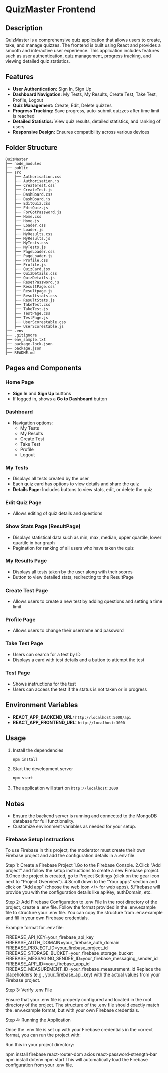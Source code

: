# QuizMaster Frontend

## Description

QuizMaster is a comprehensive quiz application that allows users to create, take, and manage quizzes. The frontend is built using React and provides a smooth and interactive user experience. This application includes features such as user authentication, quiz management, progress tracking, and viewing detailed quiz statistics.

## Features

- **User Authentication:** Sign In, Sign Up
- **Dashboard Navigation:** My Tests, My Results, Create Test, Take Test, Profile, Logout
- **Quiz Management:** Create, Edit, Delete quizzes
- **Progress Tracking:** Save progress, auto-submit quizzes after time limit is reached
- **Detailed Statistics:** View quiz results, detailed statistics, and ranking of users
- **Responsive Design:** Ensures compatibility across various devices

## Folder Structure

```
QuizMaster
├── node_modules
├── public
├── src
│   ├── Authorisation.css
│   ├── Authorisation.js
│   ├── CreateTest.css
│   ├── CreateTest.js
│   ├── DashBoard.css
│   ├── DashBoard.js
│   ├── EditQuiz.css
│   ├── EditQuiz.js
│   ├── ForGotPassword.js
│   ├── Home.css
│   ├── Home.js
│   ├── Loader.css
│   ├── Loader.js
│   ├── MyResults.css
│   ├── MyResults.js
│   ├── MyTests.css
│   ├── MyTests.js
│   ├── PageLoader.css
│   ├── PageLoader.js
│   ├── Profile.css
│   ├── Profile.js
│   ├── QuizCard.jsx
│   ├── QuizDetails.css
│   ├── QuizDetails.js
│   ├── ResetPassword.js
│   ├── ResultPage.css
│   ├── Resultpage.js
│   ├── Resultstats.css
│   ├── ResultStats.js
│   ├── TakeTest.css
│   ├── TakeTest.js
│   ├── TestPage.css
│   ├── TestPage.js
│   ├── UserScorestable.css
│   ├── UserScorestable.js
├── .env
├── .gitignore
├── env_sample.txt
├── package-lock.json
├── package.json
├── README.md
```

## Pages and Components

### Home Page
- **Sign In** and **Sign Up** buttons
- If logged in, shows a **Go to Dashboard** button

### Dashboard
- Navigation options:
  - My Tests
  - My Results
  - Create Test
  - Take Test
  - Profile
  - Logout

### My Tests
- Displays all tests created by the user
- Each quiz card has options to view details and share the quiz
- **Details Page:** Includes buttons to view stats, edit, or delete the quiz

### Edit Quiz Page
- Allows editing of quiz details and questions

### Show Stats Page (ResultPage)
- Displays statistical data such as min, max, median, upper quartile, lower quartile in bar graph
- Pagination for ranking of all users who have taken the quiz

### My Results Page
- Displays all tests taken by the user along with their scores
- Button to view detailed stats, redirecting to the ResultPage

### Create Test Page
- Allows users to create a new test by adding questions and setting a time limit

### Profile Page
- Allows users to change their username and password

### Take Test Page
- Users can search for a test by ID
- Displays a card with test details and a button to attempt the test

### Test Page
- Shows instructions for the test
- Users can access the test if the status is not taken or in progress

## Environment Variables

- **REACT_APP_BACKEND_URL:** `http://localhost:5000/api`
- **REACT_APP_FRONTEND_URL:** `http://localhost:3000`

## Usage

1. Install the dependencies
    ```sh
    npm install
    ```

2. Start the development server
    ```sh
    npm start
    ```

3. The application will start on `http://localhost:3000`

## Notes

- Ensure the backend server is running and connected to the MongoDB database for full functionality.
- Customize environment variables as needed for your setup.


### Firebase Setup Instructions

To use Firebase in this project, the moderator must create their own Firebase project and add the configuration details in a .env file.

Step 1: Create a Firebase Project
1.Go to the Firebase Console.
2.Click "Add project" and follow the setup instructions to create a new Firebase project.
3.Once the project is created, go to Project Settings (click on the gear icon next to "Project Overview").
4.Scroll down to the "Your apps" section and click on "Add app" (choose the web icon </> for web apps).
5.Firebase will provide you with the configuration details like apiKey, authDomain, etc.

Step 2: Add Firebase Configuration to .env File
In the root directory of the project, create a .env file.
Follow the format provided in the .env.example file to structure your .env file. You can copy the structure from .env.example and fill in your own Firebase credentials.

Example format for .env file:


FIREBASE_API_KEY=your_firebase_api_key
FIREBASE_AUTH_DOMAIN=your_firebase_auth_domain
FIREBASE_PROJECT_ID=your_firebase_project_id
FIREBASE_STORAGE_BUCKET=your_firebase_storage_bucket
FIREBASE_MESSAGING_SENDER_ID=your_firebase_messaging_sender_id
FIREBASE_APP_ID=your_firebase_app_id
FIREBASE_MEASUREMENT_ID=your_firebase_measurement_id
Replace the placeholders (e.g., your_firebase_api_key) with the actual values from your Firebase project.

Step 3: Verify .env File

Ensure that your .env file is properly configured and located in the root directory of the project. The structure of the .env file should exactly match the .env.example format, but with your own Firebase credentials.

Step 4: Running the Application

Once the .env file is set up with your Firebase credentials in the correct format, you can run the project with:

Run this in your project directory:

npm install firebase react-router-dom axios react-password-strength-bar
npm install dotenv
npm start
This will automatically load the Firebase configuration from your .env file.